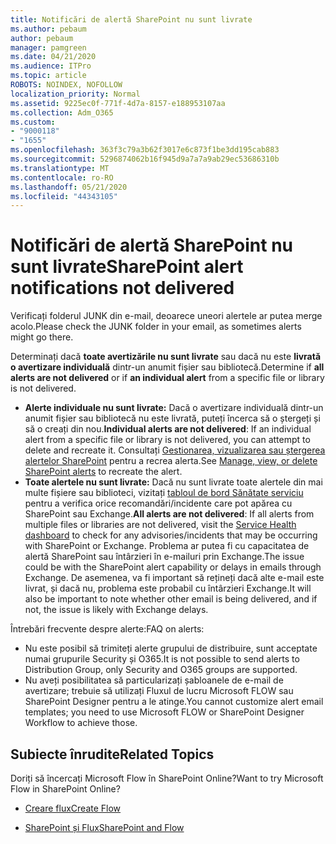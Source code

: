 ```yaml
---
title: Notificări de alertă SharePoint nu sunt livrate
ms.author: pebaum
author: pebaum
manager: pamgreen
ms.date: 04/21/2020
ms.audience: ITPro
ms.topic: article
ROBOTS: NOINDEX, NOFOLLOW
localization_priority: Normal
ms.assetid: 9225ec0f-771f-4d7a-8157-e188953107aa
ms.collection: Adm_O365
ms.custom:
- "9000118"
- "1655"
ms.openlocfilehash: 363f3c79a3b62f3017e6c873f1be3dd195cab883
ms.sourcegitcommit: 5296874062b16f945d9a7a7a9ab29ec53686310b
ms.translationtype: MT
ms.contentlocale: ro-RO
ms.lasthandoff: 05/21/2020
ms.locfileid: "44343105"
---
```

# <a name="sharepoint-alert-notifications-not-delivered"></a><span data-ttu-id="60dce-102">Notificări de alertă SharePoint nu sunt livrate</span><span class="sxs-lookup"><span data-stu-id="60dce-102">SharePoint alert notifications not delivered</span></span>

<span data-ttu-id="60dce-103">Verificați folderul JUNK din e-mail, deoarece uneori alertele ar putea merge acolo.</span><span class="sxs-lookup"><span data-stu-id="60dce-103">Please check the JUNK folder in your email, as sometimes alerts might go there.</span></span>

<span data-ttu-id="60dce-104">Determinați dacă **toate avertizările nu sunt livrate** sau dacă nu este **livrată o avertizare individuală** dintr-un anumit fișier sau bibliotecă.</span><span class="sxs-lookup"><span data-stu-id="60dce-104">Determine if **all alerts are not delivered** or if **an individual alert** from a specific file or library is not delivered.</span></span>

- <span data-ttu-id="60dce-105">**Alerte individuale nu sunt livrate:** Dacă o avertizare individuală dintr-un anumit fișier sau bibliotecă nu este livrată, puteți încerca să o ștergeți și să o creați din nou.</span><span class="sxs-lookup"><span data-stu-id="60dce-105">**Individual alerts are not delivered**: If an individual alert from a specific file or library is not delivered, you can attempt to delete and recreate it.</span></span> <span data-ttu-id="60dce-106">Consultați [Gestionarea, vizualizarea sau ștergerea alertelor SharePoint](https://support.office.com/article/manage-view-or-delete-sharepoint-alerts-99dfb19c-9a90-4a8c-aba1-aa8c8afb0de2) pentru a recrea alerta.</span><span class="sxs-lookup"><span data-stu-id="60dce-106">See [Manage, view, or delete SharePoint alerts](https://support.office.com/article/manage-view-or-delete-sharepoint-alerts-99dfb19c-9a90-4a8c-aba1-aa8c8afb0de2) to recreate the alert.</span></span>
- <span data-ttu-id="60dce-107">**Toate alertele nu sunt livrate:** Dacă nu sunt livrate toate alertele din mai multe fișiere sau biblioteci, vizitați [tabloul de bord Sănătate serviciu](https://admin.microsoft.com/AdminPortal/Home#/servicehealth) pentru a verifica orice recomandări/incidente care pot apărea cu SharePoint sau Exchange.</span><span class="sxs-lookup"><span data-stu-id="60dce-107">**All alerts are not delivered**: If all alerts from multiple files or libraries are not delivered, visit the [Service Health dashboard](https://admin.microsoft.com/AdminPortal/Home#/servicehealth) to check for any advisories/incidents that may be occurring with SharePoint or Exchange.</span></span> <span data-ttu-id="60dce-108">Problema ar putea fi cu capacitatea de alertă SharePoint sau întârzieri în e-mailuri prin Exchange.</span><span class="sxs-lookup"><span data-stu-id="60dce-108">The issue could be with the SharePoint alert capability or delays in emails through Exchange.</span></span> <span data-ttu-id="60dce-109">De asemenea, va fi important să rețineți dacă alte e-mail este livrat, și dacă nu, problema este probabil cu întârzieri Exchange.</span><span class="sxs-lookup"><span data-stu-id="60dce-109">It will also be important to note whether other email is being delivered, and if not, the issue is likely with Exchange delays.</span></span>

<span data-ttu-id="60dce-110">Întrebări frecvente despre alerte:</span><span class="sxs-lookup"><span data-stu-id="60dce-110">FAQ on alerts:</span></span>

- <span data-ttu-id="60dce-111">Nu este posibil să trimiteți alerte grupului de distribuire, sunt acceptate numai grupurile Security și O365.</span><span class="sxs-lookup"><span data-stu-id="60dce-111">It is not possible to send alerts to Distribution Group, only Security and O365 groups are supported.</span></span>
- <span data-ttu-id="60dce-112">Nu aveți posibilitatea să particularizați șabloanele de e-mail de avertizare; trebuie să utilizați Fluxul de lucru Microsoft FLOW sau SharePoint Designer pentru a le atinge.</span><span class="sxs-lookup"><span data-stu-id="60dce-112">You cannot customize alert email templates; you need to use Microsoft FLOW or SharePoint Designer Workflow to achieve those.</span></span>

## <a name="related-topics"></a><span data-ttu-id="60dce-113">Subiecte înrudite</span><span class="sxs-lookup"><span data-stu-id="60dce-113">Related Topics</span></span>

<span data-ttu-id="60dce-114">Doriți să încercați Microsoft Flow în SharePoint Online?</span><span class="sxs-lookup"><span data-stu-id="60dce-114">Want to try Microsoft Flow in SharePoint Online?</span></span>

- [<span data-ttu-id="60dce-115">Creare flux</span><span class="sxs-lookup"><span data-stu-id="60dce-115">Create Flow</span></span>](https://support.office.com/article/a9c3e03b-0654-46af-a254-20252e580d01)

- [<span data-ttu-id="60dce-116">SharePoint și Flux</span><span class="sxs-lookup"><span data-stu-id="60dce-116">SharePoint and Flow</span></span>](https://flow.microsoft.com//blog/sharepoint-and-flow/)
